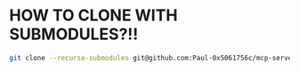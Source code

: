 # HOW TO CLONE WITH SUBMODULES?!!

```bash
git clone --recurse-submodules git@github.com:Paul-0x5061756c/mcp-server-collection.git
```
